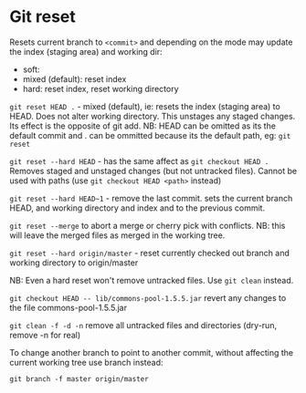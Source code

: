 # Git reset

Resets current branch to `<commit>` and depending on the mode may update the index (staging area) and working dir:

- soft:
- mixed (default): reset index
- hard: reset index, reset working directory

`git reset HEAD .` - mixed (default), ie: resets the index (staging area) to HEAD. Does not alter working directory. This unstages any staged changes. Its effect is the opposite of git add. NB: HEAD can be omitted as its the default commit and . can be ommitted because its the default path, eg: `git reset`

`git reset --hard HEAD` - has the same affect as `git checkout HEAD .` Removes staged and unstaged changes (but not untracked files). Cannot be used with paths (use `git checkout HEAD <path>` instead)

`git reset --hard HEAD~1` - remove the last commit. sets the current branch HEAD, and working directory and index and to the previous commit.

`git reset --merge` to abort a merge or cherry pick with conflicts. NB: this will leave the merged files as merged in the working tree.

`git reset --hard origin/master` - reset currently checked out branch and working directory to origin/master

NB: Even a hard reset won't remove untracked files. Use `git clean` instead.

`git checkout HEAD -- lib/commons-pool-1.5.5.jar` revert any changes to the file commons-pool-1.5.5.jar

`git clean -f -d -n` remove all untracked files and directories (dry-run, remove -n for real)

To change another branch to point to another commit, without affecting the current working tree use branch instead:

`git branch -f master origin/master`
